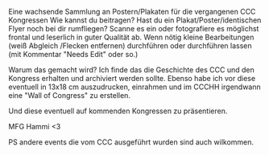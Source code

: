 Eine wachsende Sammlung an Postern/Plakaten für die vergangenen CCC Kongressen Wie kannst du beitragen? Hast du ein Plakat/Poster/identischen Flyer noch bei dir rumfliegen?
Scanne es ein oder fotografiere es möglichst frontal und leserlich in guter Qualität ab.
Wenn nötig kleine Bearbeitungen (weiß Abgleich /Flecken entfernen) durchführen oder durchführen lassen (mit Kommentar "Needs Edit" oder so.)

Warum das gemacht wird?
Ich finde das die Geschichte des CCC und den Kongress erhalten und archiviert werden sollte.
Ebenso habe ich vor diese eventuell in 13x18 cm auszudrucken, einrahmen und im CCCHH irgendwann eine "Wall of Congress" zu erstellen.

Und diese eventuell auf kommenden Kongressen zu präsentieren.

MFG Hammi <3

PS andere events die vom CCC ausgeführt wurden sind auch wilkommen.
